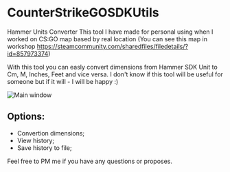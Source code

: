 # CounterStrikeGOSDKUtils

Hammer Units Converter
This tool I have made for personal using when I worked on CS:GO map based by real location (You can see this map in workshop https://steamcommunity.com/sharedfiles/filedetails/?id=857973374)

With this tool you can easly convert dimensions from Hammer SDK Unit to Cm, M, Inches, Feet and vice versa.
I don't know if this tool will be useful for someone but if it will - I will be happy :)

![Main window](https://user-images.githubusercontent.com/7195853/40579471-666cdb3a-6130-11e8-9da8-def2232ec555.png)

## Options:

* Convertion dimensions;
* View history;
* Save history to file;

Feel free to PM me if you have any questions or proposes.
